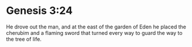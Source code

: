 # Genesis 3:24

He drove out the man, and at the east of the garden of Eden he placed the cherubim and a flaming sword that turned every way to guard the way to the tree of life.
